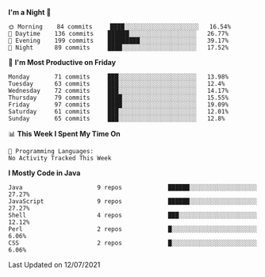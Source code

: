 <!--START_SECTION:waka-->
**I'm a Night 🦉** 

```text
🌞 Morning    84 commits     ████░░░░░░░░░░░░░░░░░░░░░   16.54% 
🌆 Daytime    136 commits    ██████░░░░░░░░░░░░░░░░░░░   26.77% 
🌃 Evening    199 commits    █████████░░░░░░░░░░░░░░░░   39.17% 
🌙 Night      89 commits     ████░░░░░░░░░░░░░░░░░░░░░   17.52%

```
📅 **I'm Most Productive on Friday** 

```text
Monday       71 commits     ███░░░░░░░░░░░░░░░░░░░░░░   13.98% 
Tuesday      63 commits     ███░░░░░░░░░░░░░░░░░░░░░░   12.4% 
Wednesday    72 commits     ███░░░░░░░░░░░░░░░░░░░░░░   14.17% 
Thursday     79 commits     ████░░░░░░░░░░░░░░░░░░░░░   15.55% 
Friday       97 commits     ████░░░░░░░░░░░░░░░░░░░░░   19.09% 
Saturday     61 commits     ███░░░░░░░░░░░░░░░░░░░░░░   12.01% 
Sunday       65 commits     ███░░░░░░░░░░░░░░░░░░░░░░   12.8%

```


📊 **This Week I Spent My Time On** 

```text
💬 Programming Languages: 
No Activity Tracked This Week

```

**I Mostly Code in Java** 

```text
Java                     9 repos             ██████░░░░░░░░░░░░░░░░░░░   27.27% 
JavaScript               9 repos             ██████░░░░░░░░░░░░░░░░░░░   27.27% 
Shell                    4 repos             ███░░░░░░░░░░░░░░░░░░░░░░   12.12% 
Perl                     2 repos             █░░░░░░░░░░░░░░░░░░░░░░░░   6.06% 
CSS                      2 repos             █░░░░░░░░░░░░░░░░░░░░░░░░   6.06%

```



 Last Updated on 12/07/2021
<!--END_SECTION:waka-->
